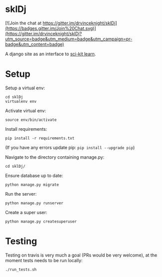 # sklDj

[![Join the chat at https://gitter.im/drvinceknight/sklDj](https://badges.gitter.im/Join%20Chat.svg)](https://gitter.im/drvinceknight/sklDj?utm_source=badge&utm_medium=badge&utm_campaign=pr-badge&utm_content=badge)

A django site as an interface to [sci-kit learn](http://scikit-learn.org/stable/).

# Setup

Setup a virtual env:

    cd sklDj
    virtualenv env

Activate virtual env:

    source env/bin/activate

Install requirements:

    pip install -r requirements.txt

(If you have any errors update pip: `pip install --upgrade pip`)

Navigate to the directory containing manage.py:

    cd sklDj/

Ensure database up to date:

    python manage.py migrate

Run the server:

    python manage.py runserver

Create a super user:

    python manage.py createsuperuser


 # Testing

Testing on travis is very much a goal (PRs would be very welcome), at the moment
tests needs to be run locally:

    ./run_tests.sh
